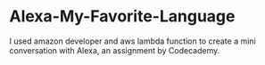 # Alexa-My-Favorite-Language 

I used amazon developer and aws lambda function to create a mini conversation with Alexa, an assignment by Codecademy. 
